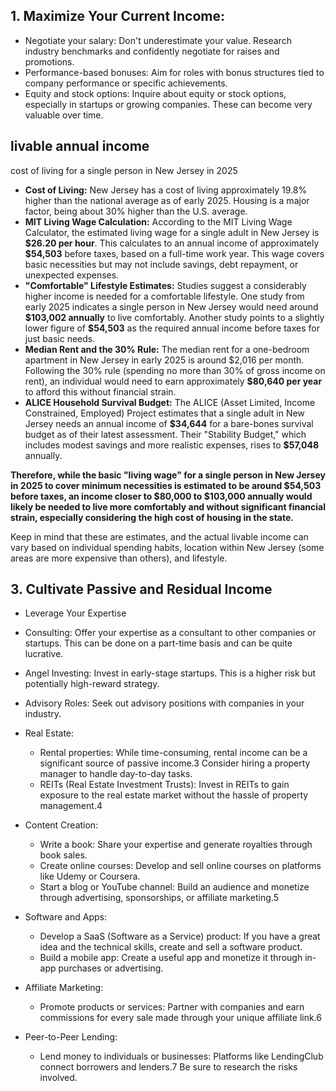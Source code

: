 ## 1. Maximize Your Current Income:

* Negotiate your salary: Don't underestimate your value. Research industry benchmarks and confidently negotiate for raises and promotions.
* Performance-based bonuses: Aim for roles with bonus structures tied to company performance or specific achievements.
* Equity and stock options: Inquire about equity or stock options, especially in startups or growing companies. These can become very valuable over time.

## livable annual income

cost of living for a single person in New Jersey in 2025

* **Cost of Living:** New Jersey has a cost of living approximately 19.8% higher than the national average as of early 2025. Housing is a major factor, being about 30% higher than the U.S. average.
* **MIT Living Wage Calculation:** According to the MIT Living Wage Calculator, the estimated living wage for a single adult in New Jersey is **\$26.20 per hour**. This calculates to an annual income of approximately **\$54,503** before taxes, based on a full-time work year. This wage covers basic necessities but may not include savings, debt repayment, or unexpected expenses.
* **"Comfortable" Lifestyle Estimates:** Studies suggest a considerably higher income is needed for a comfortable lifestyle. One study from early 2025 indicates a single person in New Jersey would need around **\$103,002 annually** to live comfortably. Another study points to a slightly lower figure of **\$54,503** as the required annual income before taxes for just basic needs.
* **Median Rent and the 30% Rule:** The median rent for a one-bedroom apartment in New Jersey in early 2025 is around \$2,016 per month. Following the 30% rule (spending no more than 30% of gross income on rent), an individual would need to earn approximately **\$80,640 per year** to afford this without financial strain.
* **ALICE Household Survival Budget:** The ALICE (Asset Limited, Income Constrained, Employed) Project estimates that a single adult in New Jersey needs an annual income of **\$34,644** for a bare-bones survival budget as of their latest assessment. Their "Stability Budget," which includes modest savings and more realistic expenses, rises to **\$57,048** annually.

**Therefore, while the basic "living wage" for a single person in New Jersey in 2025 to cover minimum necessities is estimated to be around \$54,503 before taxes, an income closer to \$80,000 to \$103,000 annually would likely be needed to live more comfortably and without significant financial strain, especially considering the high cost of housing in the state.**

Keep in mind that these are estimates, and the actual livable income can vary based on individual spending habits, location within New Jersey (some areas are more expensive than others), and lifestyle.

## 3. Cultivate Passive and Residual Income

* Leverage Your Expertise
* Consulting: Offer your expertise as a consultant to other companies or startups. This can be done on a part-time basis and can be quite lucrative.
* Angel Investing: Invest in early-stage startups. This is a higher risk but potentially high-reward strategy.
* Advisory Roles: Seek out advisory positions with companies in your industry.

* Real Estate:
  * Rental properties: While time-consuming, rental income can be a significant source of passive income.3 Consider hiring a property manager to handle day-to-day tasks.
  * REITs (Real Estate Investment Trusts): Invest in REITs to gain exposure to the real estate market without the hassle of property management.4
* Content Creation:
  * Write a book: Share your expertise and generate royalties through book sales.
  * Create online courses: Develop and sell online courses on platforms like Udemy or Coursera.
  * Start a blog or YouTube channel: Build an audience and monetize through advertising, sponsorships, or affiliate marketing.5
* Software and Apps:
  * Develop a SaaS (Software as a Service) product: If you have a great idea and the technical skills, create and sell a software product.
  * Build a mobile app: Create a useful app and monetize it through in-app purchases or advertising.
* Affiliate Marketing:
  * Promote products or services: Partner with companies and earn commissions for every sale made through your unique affiliate link.6
* Peer-to-Peer Lending:
  * Lend money to individuals or businesses: Platforms like LendingClub connect borrowers and lenders.7 Be sure to research the risks involved.
